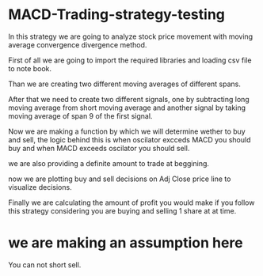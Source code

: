 # MACD-Trading-strategy-testing

In this strategy we are going to analyze stock price movement with moving average convergence divergence method.

First of all we are going to import the required libraries and loading csv file to note book.

Than we are creating two different moving averages of different spans.

After that we need to create two different signals, one by subtracting long moving average from short moving average and another signal by taking moving average of span 9 of the first signal.

Now we are making a function by which we will determine wether to buy and sell, the logic behind this is when oscilator excceds MACD you should buy and when MACD exceeds oscilator you should sell.

we are also providing a definite amount to trade at beggining.

now we are plotting buy and sell decisions on Adj Close price line to visualize decisions.

Finally we are calculating the amount of profit you would make if you follow this strategy considering you are buying and selling 1 share at at time.

# we are making an assumption here

You can not short sell.



